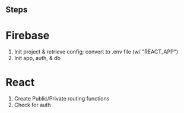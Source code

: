 ## Steps

# Firebase

1. Init project & retrieve config; convert to .env file (w/ "REACT_APP")
2. Init app, auth, & db

# React

1. Create Public/Private routing functions
2. Check for auth
